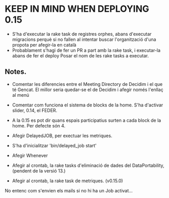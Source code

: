 # KEEP IN MIND WHEN DEPLOYING 0.15

- S'ha d'executar la rake task de registres orphes, abans d'executar migracions perquè si no fallen al intentar buscar l'organització d'una propota per afegir-la en català
- Probablament s'hagi de fer un PR a part amb la rake task, i executar-la abans de fer el deploy
Posar el nom de les rake tasks a executar.

## Notes.
- Comentar les diferencies entre el Meeting Directory de Decidim i el que té Gencat. El millor seria quedar-se el de Decidim i afegir només l'enllaç al menú
- Comentar com funciona el sistema de blocks de la home. S'ha d'activar slider, 0.14, el FEDER.
- A la 0.15 es pot dir quans espais participatius surten a cada block de la home. Per defecte són 4.


- Afegir DelayedJOB, per exectuar les metriques.
- S'ha d'inicialitzar 'bin/delayed_job start'
- Afegir Whenever
- Afegir al crontab, la rake tasks d'eliminació de dades del DataPortability, (pendent de la versió 13.)
- Afegir al crontab, la rake task de metriques. (v0.15.0)


No entenc com s'envien els mails si no hi ha un Job activat...
